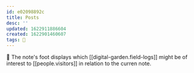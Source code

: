 ```yaml
---
id: e02098892c
title: Posts
desc: ''
updated: 1622911886604
created: 1622901460607
tags: 🌿
---
```


📓 The note's foot displays which [[digital-garden.field-logs]] might be of interest to [[people.visitors]] in relation to the curren note.
